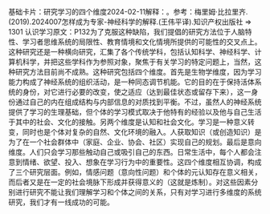 

基础卡片：研究学习的四个维度2024-02-11解释：。参考：梅里姆·比拉里齐.(2019).2024007怎样成为专家-神经科学的解释.(王伟平译).知识产权出版社 => 1301 认识学习原文：P132为了克服这种缺陷，我们提倡的研究方法位于人脑特性、学习者思维系统的局限性、教育情境和文化情境所提供的可能性的交叉点上。这种研究还是一种横向研究，汇集了各个传统学科，包括认知科学、神经科学、计算机科学，并把这些学科作为参照对象，聚焦于有关学习的特定问题上，当然，这种研究方法目前尚不成熟。这种研究包括四个维度。首先是生物学维度，因为学习能力构成了神经系统的组织活动，是一种同态调节机能。它的目的在于保持活体系统的身份，对它进行必要的改变，使之适应（达到最佳状态或留存下来），这一身份通过自己的内在组成结构与内部信息的对质找到平衡。不过，虽然人的神经系统提供了学习的生理基础，但个体的学习模式取决于他特有的经验以及他与自己生活于其中的社会、文化的接触。另两个维度是认知和社会文化。学习是一种意义转变，同时也是个体对复杂的自然、文化环境的融入。人获取知识（或创造知识）是为了在一个社会群体中（家庭、企业、协会、社区）实现自己的规划。最后是意向维度。人们只会学习那些触动自己或吸引自己的东西。日常生活中，每个人都会注意到情绪、欲望、投入、想象在学习行为中的重要性。这四个维度相互协调，构成了三个研究层面。例如，情感问题（意向性问题）和个体的元认知存在意义相关，而后者又是在一定的社会境脉下形成并获得意义的（这就是炼制）。对这些因素分别进行研究不能让我们理解学习和个体之间的关系，只有对学习进行多维度的系统研究，我们才有一线成功的可能。